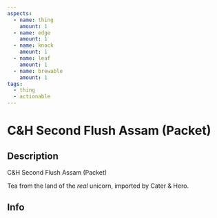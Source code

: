 ```yaml
---
aspects:
  - name: thing
    amount: 1
  - name: edge
    amount: 1
  - name: knock
    amount: 1
  - name: leaf
    amount: 1
  - name: brewable
    amount: 1
tags:
  - thing
  - actionable
---
```


# C&H Second Flush Assam (Packet)

## Description
C&H Second Flush Assam  (Packet)

Tea from the land of the <i>real</i> unicorn, imported by Cater & Hero.
## Info
